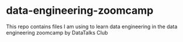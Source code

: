 # data-engineering-zoomcamp
This repo contains files I am using to learn data engineering in the data engineering zoomcamp by DataTalks Club
